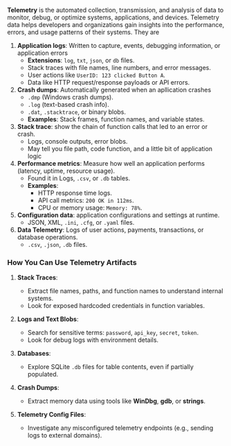 **Telemetry** is the automated collection, transmission, and analysis of data to monitor, debug, or optimize systems, applications, and devices. Telemetry data helps developers and organizations gain insights into the performance, errors, and usage patterns of their systems.
They are
1. **Application logs**: Written to capture, events, debugging information, or application errors
	-  **Extensions**: `log`, `txt`, `json`, or `db` files.
	- Stack traces with file names, line numbers, and error messages.
	- User actions like `UserID: 123 clicked Button A`.
	- Data like HTTP request/response payloads or API errors.
2. **Crash dumps**: Automatically generated when an apllication crashes
	-  `.dmp` (Windows crash dumps).
    - `.log` (text-based crash info).
    - `.dat`, `.stacktrace`, or binary blobs.
	- **Examples**: Stack frames, function names, and variable states.
3. **Stack trace**: show the chain of function calls that led to an error or crash.
	-  Logs, console outputs, error blobs.
	- May tell you file path, code function, and a little bit of application logic
4. **Performance metrics**: Measure how well an application performs (latency, uptime, resource usage).
	- Found it in Logs, `.csv`, or `.db` tables.
	- **Examples**:
		- HTTP response time logs.
		- API call metrics: `200 OK in 112ms`.
		- CPU or memory usage: `Memory: 78%`.
5. **Configuration data**: application configurations and settings at runtime.
	 - JSON, XML, `.ini`, `.cfg`, or `.yaml` files.
6. **Data Telemetry**: Logs of user actions, payments, transactions, or database operations.
	- `.csv`, `.json`, `.db` files.

### **How You Can Use Telemetry Artifacts**

1. **Stack Traces**:
    
    - Extract file names, paths, and function names to understand internal systems.
    - Look for exposed hardcoded credentials in function variables.
2. **Logs and Text Blobs**:
    
    - Search for sensitive terms: `password`, `api_key`, `secret`, `token`.
    - Look for debug logs with environment details.
3. **Databases**:
    
    - Explore SQLite `.db` files for table contents, even if partially populated.
4. **Crash Dumps**:
    
    - Extract memory data using tools like **WinDbg**, **gdb**, or **strings**.
5. **Telemetry Config Files**:
    
    - Investigate any misconfigured telemetry endpoints (e.g., sending logs to external domains).